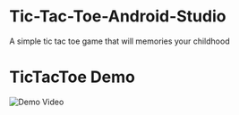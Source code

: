 # Tic-Tac-Toe-Android-Studio
A simple tic tac toe game that will memories your childhood
# TicTacToe Demo
![Demo Video](https://github.com/Gopal0Gupta/Tic-Tac-Toe-Android-Studio/assets/114791914/1894433c-622a-40ef-9538-a086c33fd607)
